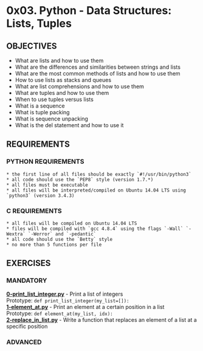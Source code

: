 # 0x03. Python - Data Structures: Lists, Tuples  

## OBJECTIVES   
   * What are lists and how to use them
   * What are the differences and similarities between strings and lists
   * What are the most common methods of lists and how to use them
   * How to use lists as stacks and queues
   * What are list comprehensions and how to use them
   * What are tuples and how to use them
   * When to use tuples versus lists
   * What is a sequence
   * What is tuple packing
   * What is sequence unpacking
   * What is the del statement and how to use it

## REQUIREMENTS   

### PYTHON REQUIREMENTS   

    * the first line of all files should be exactly `#!/usr/bin/python3`   
    * all code should use the `PEP8` style (version 1.7.*)   
    * all files must be executable   
    * all files will be interpreted/compiled on Ubuntu 14.04 LTS using `python3` (version 3.4.3)   

### C REQUIREMENTS 

    * all files will be compiled on Ubuntu 14.04 LTS
    * files will be compiled with `gcc 4.8.4` using the flags `-Wall` `-Wextra` `-Werror` and `-pedantic`
    * all code should use the `Betty` style
    * no more than 5 functions per file

## EXERCISES   

### MANDATORY   
**[0-print_list_integer.py](0-print_list_integer.py)** -  Print a list of integers    
Prototype: `def print_list_integer(my_list=[]):`   
**[1-element_at.py](1-element_at.py)** - Print an element at a certain position in a list     
Prototype: `def element_at(my_list, idx):`   
**[2-replace_in_list.py](2-replace_in_list.py)** - Write a function that replaces an element of a list at a specific position   

### ADVANCED   

